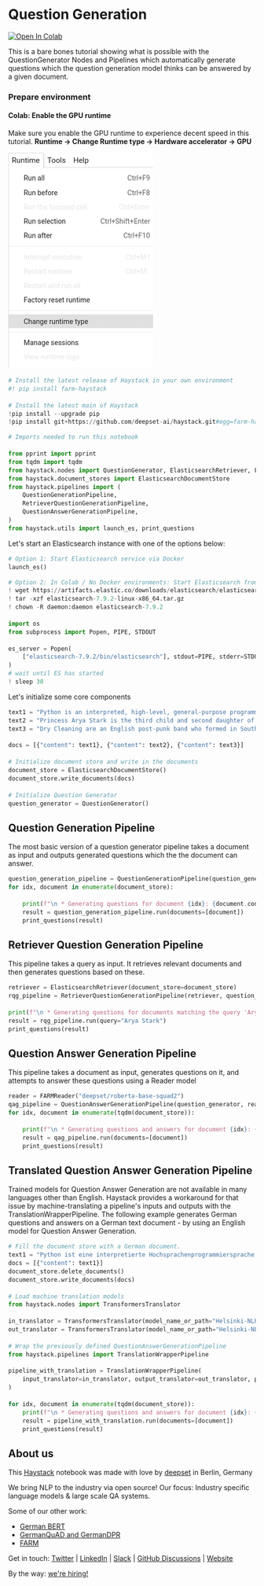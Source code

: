 <!---
title: "Tutorial 13"
metaTitle: "Question Generation"
metaDescription: ""
slug: "/docs/tutorial13"
date: "2021-08-23"
id: "tutorial13md"
--->

# Question Generation

[![Open In Colab](https://colab.research.google.com/assets/colab-badge.svg)](https://colab.research.google.com/github/deepset-ai/haystack-tutorials/blob/main/tutorials/13_Question_generation.ipynb)

This is a bare bones tutorial showing what is possible with the QuestionGenerator Nodes and Pipelines which automatically
generate questions which the question generation model thinks can be answered by a given document.

### Prepare environment

#### Colab: Enable the GPU runtime
Make sure you enable the GPU runtime to experience decent speed in this tutorial.
**Runtime -> Change Runtime type -> Hardware accelerator -> GPU**

<img src="https://raw.githubusercontent.com/deepset-ai/haystack/main/docs/_src/img/colab_gpu_runtime.jpg">


```python
# Install the latest release of Haystack in your own environment
#! pip install farm-haystack

# Install the latest main of Haystack
!pip install --upgrade pip
!pip install git+https://github.com/deepset-ai/haystack.git#egg=farm-haystack[colab]
```


```python
# Imports needed to run this notebook

from pprint import pprint
from tqdm import tqdm
from haystack.nodes import QuestionGenerator, ElasticsearchRetriever, FARMReader
from haystack.document_stores import ElasticsearchDocumentStore
from haystack.pipelines import (
    QuestionGenerationPipeline,
    RetrieverQuestionGenerationPipeline,
    QuestionAnswerGenerationPipeline,
)
from haystack.utils import launch_es, print_questions
```

Let's start an Elasticsearch instance with one of the options below:


```python
# Option 1: Start Elasticsearch service via Docker
launch_es()
```


```python
# Option 2: In Colab / No Docker environments: Start Elasticsearch from source
! wget https://artifacts.elastic.co/downloads/elasticsearch/elasticsearch-7.9.2-linux-x86_64.tar.gz -q
! tar -xzf elasticsearch-7.9.2-linux-x86_64.tar.gz
! chown -R daemon:daemon elasticsearch-7.9.2

import os
from subprocess import Popen, PIPE, STDOUT

es_server = Popen(
    ["elasticsearch-7.9.2/bin/elasticsearch"], stdout=PIPE, stderr=STDOUT, preexec_fn=lambda: os.setuid(1)  # as daemon
)
# wait until ES has started
! sleep 30
```

Let's initialize some core components


```python
text1 = "Python is an interpreted, high-level, general-purpose programming language. Created by Guido van Rossum and first released in 1991, Python's design philosophy emphasizes code readability with its notable use of significant whitespace."
text2 = "Princess Arya Stark is the third child and second daughter of Lord Eddard Stark and his wife, Lady Catelyn Stark. She is the sister of the incumbent Westerosi monarchs, Sansa, Queen in the North, and Brandon, King of the Andals and the First Men. After narrowly escaping the persecution of House Stark by House Lannister, Arya is trained as a Faceless Man at the House of Black and White in Braavos, using her abilities to avenge her family. Upon her return to Westeros, she exacts retribution for the Red Wedding by exterminating the Frey male line."
text3 = "Dry Cleaning are an English post-punk band who formed in South London in 2018.[3] The band is composed of vocalist Florence Shaw, guitarist Tom Dowse, bassist Lewis Maynard and drummer Nick Buxton. They are noted for their use of spoken word primarily in lieu of sung vocals, as well as their unconventional lyrics. Their musical stylings have been compared to Wire, Magazine and Joy Division.[4] The band released their debut single, 'Magic of Meghan' in 2019. Shaw wrote the song after going through a break-up and moving out of her former partner's apartment the same day that Meghan Markle and Prince Harry announced they were engaged.[5] This was followed by the release of two EPs that year: Sweet Princess in August and Boundary Road Snacks and Drinks in October. The band were included as part of the NME 100 of 2020,[6] as well as DIY magazine's Class of 2020.[7] The band signed to 4AD in late 2020 and shared a new single, 'Scratchcard Lanyard'.[8] In February 2021, the band shared details of their debut studio album, New Long Leg. They also shared the single 'Strong Feelings'.[9] The album, which was produced by John Parish, was released on 2 April 2021.[10]"

docs = [{"content": text1}, {"content": text2}, {"content": text3}]

# Initialize document store and write in the documents
document_store = ElasticsearchDocumentStore()
document_store.write_documents(docs)

# Initialize Question Generator
question_generator = QuestionGenerator()
```

## Question Generation Pipeline

The most basic version of a question generator pipeline takes a document as input and outputs generated questions
which the the document can answer.


```python
question_generation_pipeline = QuestionGenerationPipeline(question_generator)
for idx, document in enumerate(document_store):

    print(f"\n * Generating questions for document {idx}: {document.content[:100]}...\n")
    result = question_generation_pipeline.run(documents=[document])
    print_questions(result)
```

## Retriever Question Generation Pipeline

This pipeline takes a query as input. It retrieves relevant documents and then generates questions based on these.


```python
retriever = ElasticsearchRetriever(document_store=document_store)
rqg_pipeline = RetrieverQuestionGenerationPipeline(retriever, question_generator)

print(f"\n * Generating questions for documents matching the query 'Arya Stark'\n")
result = rqg_pipeline.run(query="Arya Stark")
print_questions(result)
```

## Question Answer Generation Pipeline

This pipeline takes a document as input, generates questions on it, and attempts to answer these questions using
a Reader model


```python
reader = FARMReader("deepset/roberta-base-squad2")
qag_pipeline = QuestionAnswerGenerationPipeline(question_generator, reader)
for idx, document in enumerate(tqdm(document_store)):

    print(f"\n * Generating questions and answers for document {idx}: {document.content[:100]}...\n")
    result = qag_pipeline.run(documents=[document])
    print_questions(result)
```

## Translated Question Answer Generation Pipeline
Trained models for Question Answer Generation are not available in many languages other than English. Haystack
provides a workaround for that issue by machine-translating a pipeline's inputs and outputs with the
TranslationWrapperPipeline. The following example generates German questions and answers on a German text
document - by using an English model for Question Answer Generation.


```python
# Fill the document store with a German document.
text1 = "Python ist eine interpretierte Hochsprachenprogrammiersprache für allgemeine Zwecke. Sie wurde von Guido van Rossum entwickelt und 1991 erstmals veröffentlicht. Die Design-Philosophie von Python legt den Schwerpunkt auf die Lesbarkeit des Codes und die Verwendung von viel Leerraum (Whitespace)."
docs = [{"content": text1}]
document_store.delete_documents()
document_store.write_documents(docs)

# Load machine translation models
from haystack.nodes import TransformersTranslator

in_translator = TransformersTranslator(model_name_or_path="Helsinki-NLP/opus-mt-de-en")
out_translator = TransformersTranslator(model_name_or_path="Helsinki-NLP/opus-mt-en-de")

# Wrap the previously defined QuestionAnswerGenerationPipeline
from haystack.pipelines import TranslationWrapperPipeline

pipeline_with_translation = TranslationWrapperPipeline(
    input_translator=in_translator, output_translator=out_translator, pipeline=qag_pipeline
)

for idx, document in enumerate(tqdm(document_store)):
    print(f"\n * Generating questions and answers for document {idx}: {document.content[:100]}...\n")
    result = pipeline_with_translation.run(documents=[document])
    print_questions(result)
```

## About us

This [Haystack](https://github.com/deepset-ai/haystack/) notebook was made with love by [deepset](https://deepset.ai/) in Berlin, Germany

We bring NLP to the industry via open source!
Our focus: Industry specific language models & large scale QA systems.

Some of our other work:
- [German BERT](https://deepset.ai/german-bert)
- [GermanQuAD and GermanDPR](https://deepset.ai/germanquad)
- [FARM](https://github.com/deepset-ai/FARM)

Get in touch:
[Twitter](https://twitter.com/deepset_ai) | [LinkedIn](https://www.linkedin.com/company/deepset-ai/) | [Slack](https://haystack.deepset.ai/community/join) | [GitHub Discussions](https://github.com/deepset-ai/haystack/discussions) | [Website](https://deepset.ai)

By the way: [we're hiring!](https://www.deepset.ai/jobs)
